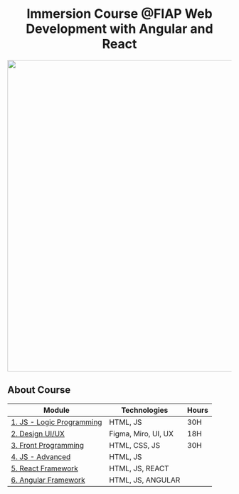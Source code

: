 <h1 align="center"> Immersion Course @FIAP Web Development with Angular and React </h1>

<div align="center">
  <img src="https://user-images.githubusercontent.com/98968823/174916160-ad8cd7b7-2b66-4561-a234-9655facff18f.png" width="700px" />
  </div>

  <h2 align="start"> About Course </h2>
  
|Module | Technologies | Hours |
|---|---|---|
|  [1. JS - Logic Programming](https://github.com/belluzzojr/frontend-specialist-fiap/tree/main/module1) | HTML, JS | 30H |
|  [2. Design UI/UX]() | Figma, Miro, UI, UX | 18H |
|  [3. Front Programming]() | HTML, CSS, JS | 30H |
|  [4. JS - Advanced]() | HTML, JS |
|  [5. React Framework]() | HTML, JS, REACT |
|  [6. Angular Framework]() | HTML, JS, ANGULAR |
